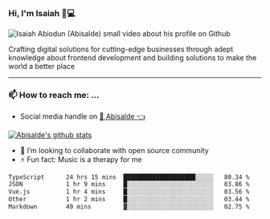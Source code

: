 ### Hi, I'm Isaiah 🌻💻

<img src="https://res.cloudinary.com/abisalde/image/upload/c_scale,h_311,w_816/v1616039512/Abisalde_github.gif" alt="Isaiah Abiodun (Abisalde) small video about his profile on Github">

Crafting digital solutions for cutting-edge businesses through adept knowledge about frontend development and building solutions to make the world a better place
<hr>

### 📫 How to reach me: ...
- Social media handle on <a href="https://twitter.com/abisalde">🔔  Abisalde   👈</a>


[![Abisalde's github stats](https://github-readme-stats.vercel.app/api?username=abisalde)](https://github.com/abisalde/github-readme-stats)

- 👯 I’m looking to collaborate with open source community
- ⚡ Fun fact: Music is a therapy for me


<!--
**abisalde/Abisalde** is a ✨ _special_ ✨ repository because its `README.md` (this file) appears on your GitHub profile.

Here are some ideas to get you started:


- 👯 I’m looking to collaborate with open source community
- 🤔 I’m looking for help with ...
- 💬 Ask me about ...
- 📫 How to reach me: ...
- 😄 Pronouns: ...
- ⚡ Fun fact: ...
-->

<!--START_SECTION:waka-->

```txt
TypeScript      24 hrs 15 mins  ████████████████████░░░░░   80.34 %
JSON            1 hr 9 mins     █░░░░░░░░░░░░░░░░░░░░░░░░   03.86 %
Vue.js          1 hr 4 mins     █░░░░░░░░░░░░░░░░░░░░░░░░   03.56 %
Other           1 hr 2 mins     █░░░░░░░░░░░░░░░░░░░░░░░░   03.44 %
Markdown        49 mins         ▓░░░░░░░░░░░░░░░░░░░░░░░░   02.75 %
```

<!--END_SECTION:waka-->

